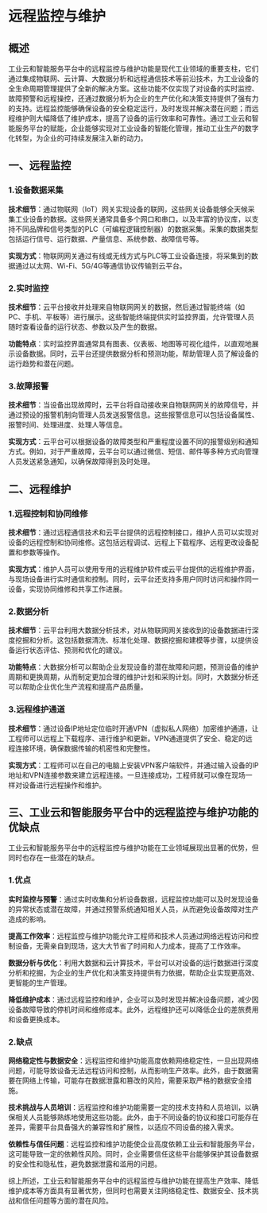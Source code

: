 
<!--
title: 工业云和智能服务平台中的远程监控与维护
subtitle: 工业云和智能服务平台的远程监控与维护
author: 柴浩轩
keyword: 工业云和智能服务平台，远程监控与维护
published: 2024-05-22
topicImg: assets/5/md5.jpg
-->


# 远程监控与维护


## 概述

工业云和智能服务平台中的远程监控与维护功能是现代工业领域的重要支柱，它们通过集成物联网、云计算、大数据分析和远程通信技术等前沿技术，为工业设备的全生命周期管理提供了全新的解决方案。这些功能不仅实现了对设备的实时监控、故障预警和远程操控，还通过数据分析为企业的生产优化和决策支持提供了强有力的支持。远程监控能够确保设备的安全稳定运行，及时发现并解决潜在问题；而远程维护则大幅降低了维护成本，提高了设备的运行效率和可靠性。通过工业云和智能服务平台的赋能，企业能够实现对工业设备的智能化管理，推动工业生产的数字化转型，为企业的可持续发展注入新的动力。

## 一、远程监控

### 1.设备数据采集

__技术细节__：通过物联网（IoT）网关实现设备的联网，这些网关设备能够全天候采集工业设备的数据。这些网关通常具备多个网口和串口，以及丰富的协议库，以支持不同品牌和信号类型的PLC（可编程逻辑控制器）的数据采集。采集的数据类型包括运行信号、运行数据、产量信息、系统参数、故障信号等。

__实现方式__：物联网网关通过有线或无线方式与PLC等工业设备连接，将采集到的数据通过以太网、Wi-Fi、5G/4G等通信协议传输到云平台。

### 2.实时监控

__技术细节__：云平台接收并处理来自物联网网关的数据，然后通过智能终端（如PC、手机、平板等）进行展示。这些智能终端提供实时监控界面，允许管理人员随时查看设备的运行状态、参数以及产生的数据。

__功能特点__：实时监控界面通常具有图表、仪表板、地图等可视化组件，以直观地展示设备数据。同时，云平台还提供数据分析和预测功能，帮助管理人员了解设备的运行趋势和潜在问题。

### 3.故障报警

__技术细节__：当设备出现故障时，云平台将自动接收来自物联网网关的故障信号，并通过预设的报警机制向管理人员发送报警信息。这些报警信息可以包括设备属性、报警时间、处理进度、处理人等信息。

__实现方式__：云平台可以根据设备的故障类型和严重程度设置不同的报警级别和通知方式。例如，对于严重故障，云平台可以通过微信、短信、邮件等多种方式向管理人员发送紧急通知，以确保故障得到及时处理。

## 二、远程维护

### 1.远程控制和协同维修

__技术细节__：通过远程通信技术和云平台提供的远程控制接口，维护人员可以实现对设备的远程控制和协同维修。这包括远程调试、远程上下载程序、远程更改设备配置和参数等操作。

__实现方式__：维护人员可以使用专用的远程维护软件或云平台提供的远程维护界面，与现场设备进行实时通信和控制。同时，云平台还支持多用户同时访问和操作同一设备，实现协同维修和共享工作进展。

### 2.数据分析
__技术细节__：云平台利用大数据分析技术，对从物联网网关接收到的设备数据进行深度挖掘和分析。这包括数据清洗、标准化处理、数据挖掘和建模等步骤，以提供设备运行状态评估、预测和优化的建议。

__功能特点__：大数据分析可以帮助企业发现设备的潜在故障和问题，预测设备的维护周期和更换周期，从而制定更加合理的维护计划和采购计划。同时，大数据分析还可以帮助企业优化生产流程和提高产品质量。

### 3.远程维护通道
__技术细节__：通过设备IP地址定位临时开通VPN（虚拟私人网络）加密维护通道，让工程师可以远程上下载程序、进行维护和更新。VPN通道提供了安全、稳定的远程连接环境，确保数据传输的机密性和完整性。

__实现方式__：工程师可以在自己的电脑上安装VPN客户端软件，并通过输入设备的IP地址和VPN连接参数来建立远程连接。一旦连接成功，工程师就可以像在现场一样对设备进行远程操作和维护。

## 三、工业云和智能服务平台中的远程监控与维护功能的优缺点

工业云和智能服务平台中的远程监控与维护功能在工业领域展现出显著的优势，但同时也存在一些潜在的缺点。

### 1.优点

__实时监控与预警__：通过实时收集和分析设备数据，远程监控功能可以及时发现设备的异常状态或潜在故障，并通过预警系统通知相关人员，从而避免设备故障对生产造成的影响。

__提高工作效率__：远程监控与维护功能允许工程师和技术人员通过网络远程访问和控制设备，无需亲自到现场，这大大节省了时间和人力成本，提高了工作效率。

__数据分析与优化__：利用大数据和云计算技术，平台可以对设备的运行数据进行深度分析和挖掘，为企业的生产优化和决策支持提供有力依据，帮助企业实现更高效、更智能的生产管理。

__降低维护成本__：通过远程监控和维护，企业可以及时发现并解决设备问题，减少因设备故障导致的停机时间和维修成本。此外，远程维护还可以降低企业的差旅费用和设备更换成本。

### 2.缺点

__网络稳定性与数据安全__：远程监控和维护功能高度依赖网络稳定性，一旦出现网络问题，可能导致设备无法远程访问和控制，从而影响生产效率。此外，由于数据需要在网络上传输，可能存在数据泄露和篡改的风险，需要采取严格的数据安全措施。

__技术挑战与人员培训__：远程监控和维护功能需要一定的技术支持和人员培训，以确保相关人员能够熟练地使用这些功能。此外，由于不同设备的协议和接口可能存在差异，需要平台具备强大的兼容性和扩展性，以适应不同设备的接入需求。

__依赖性与信任问题__：远程监控和维护功能使企业高度依赖工业云和智能服务平台，这可能导致一定的依赖性风险。同时，企业需要信任这些平台能够保护其设备数据的安全性和隐私性，避免数据泄露和滥用的问题。

综上所述，工业云和智能服务平台中的远程监控与维护功能在提高生产效率、降低维护成本等方面具有显著优势，但同时也需要关注网络稳定性、数据安全、技术挑战和信任问题等方面的潜在风险。

